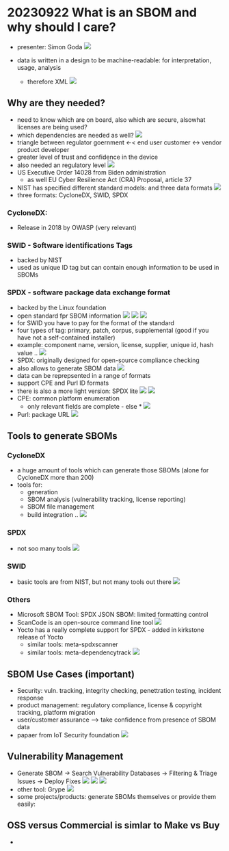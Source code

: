 # 20230922 What is an SBOM and why should I care?
* presenter: Simon Goda
![](img00.png)

* data is written in a design to be machine-readable: for interpretation, usage, analysis
  * therefore XML
![](img01.png)
## Why are they needed?
* need to know which are on board, also which are secure, alsowhat licenses are being used?
* which dependencies are needed as well?
![](img02.png)
* triangle between regulator goernment <-< end user customer <-> vendor product developer
* greater level of trust and confidence in the device
* also needed an regulatory level
![](img03.png)
* US Executive Order 14028 from Biden administration
  * as well EU Cyber Resilience Act (CRA) Proposal, article 37
* NIST has specified different standard models: and three data formats
![](img04.png)
* three formats: CycloneDX, SWID, SPDX
### CycloneDX:
* Release in 2018 by OWASP (very relevant)
### SWID - Software identifications Tags
* backed by NIST
* used as unique ID tag but can contain enough information to be used in SBOMs
### SPDX - software package data exchange format
* backed by the Linux foundation
* open standard fpr SBOM information
![](img05.png)
![](img06.png)
![](img06.png)
* for SWID you have to pay for the format of the standard
* four types of tag: primary, patch, corpus, supplemental (good if you have not a self-contained installer)
* example: component name, version, license, supplier, unique id, hash value ..
![](img07.png)
* SPDX: originally designed for open-source compliance checking
* also allows to generate SBOM data
![](img08.png)
* data can be reprepsented in a range of formats
* support CPE and Purl ID formats
* there is also a more light version: SPDX lite
![](img09.png)
![](img10.png)
* CPE: common platform enumeration
  * only relevant fields are complete - else *
![](img11.png)
* Purl: package URL
![](img12.png)
## Tools to generate SBOMs
### CycloneDX
* a huge amount of tools which can generate those SBOMs (alone for CycloneDX more than 200)
* tools for:
  * generation
  * SBOM analysis (vulnerability tracking, license reporting)
  * SBOM file management
  * build integration ..
![](img13.png)
### SPDX
* not soo many tools
![](img14.png)
### SWID
* basic tools are from NIST, but not many tools out there
![](img15.png)
### Others
* Microsoft SBOM Tool: SPDX JSON SBOM: limited formatting control
* ScanCode is an open-source command line tool
![](img16.png)
* Yocto has a really complete support for SPDX - added in kirkstone release of Yocto
  * similar tools: meta-spdxscanner
  * similar tools: meta-dependencytrack
![](img17.png)
## SBOM Use Cases (important)
* Security: vuln. tracking, integrity checking, penettration testing, incident response
* product management: regulatory compliance, license & copyright tracking, platform migration
* user/customer assurance
--> take confidence from presence of SBOM data
* papaer from IoT Security foundation
![](img18.png)
## Vulnerability Management
* Generate SBOM -> Search Vulnerability Databases -> Filtering & Triage Issues -> Deploy Fixes
![](img19.png)
![](img20.png)
![](img21.png)
* other tool: Grype
![](img22.png)
* some projects/products: generate SBOMs themselves or provide them easily: 
## OSS versus Commercial is simlar to Make vs Buy
* 

